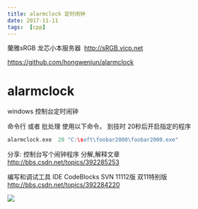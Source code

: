 ```yaml
---
title: alarmclock 定时闹钟
date: 2017-11-11
tags:  [cpp]
---
```


蘭雅sRGB 龙芯小本服务器  http://sRGB.vicp.net
	
https://github.com/hongwenjun/alarmclock

# alarmclock
windows 控制台定时闹钟

命令行 或者 批处理 使用以下命令， 到技时 20秒后开启指定的程序
```C
alarmclock.exe  20 "C:\soft\foobar2000\foobar2000.exe"
```


分享: 控制台写个闹钟程序 分解,解释文章
http://bbs.csdn.net/topics/392285253


编写和调试工具 IDE
CodeBlocks SVN 11112版 双11特别版
http://bbs.csdn.net/topics/392284220

![](http://img.bbs.csdn.net/upload/201711/10/1510289090_391006.png)
